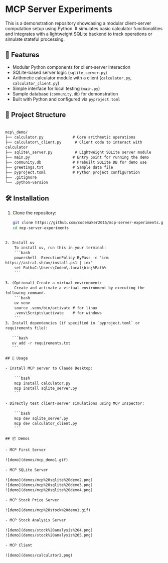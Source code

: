 # MCP Server Experiments

This is a demonstration repository showcasing a modular client-server computation setup using Python. It simulates basic calculator functionalities and integrates with a lightweight SQLite backend to track operations or simulate stateful processing.

## 🚀 Features

- Modular Python components for client-server interaction
- SQLite-based server logic (`sqlite_server.py`)
- Arithmetic calculator module with a client (`calculator.py`, `calculator_client.py`)
- Simple interface for local testing (`main.py`)
- Sample database (`community.db`) for demonstration
- Built with Python and configured via `pyproject.toml`

## 📁 Project Structure

```

mcp\_demo/
├── calculator.py             # Core arithmetic operations
├── calculator\_client.py      # Client code to interact with calculator
├── sqlite\_server.py          # Lightweight SQLite server module
├── main.py                   # Entry point for running the demo
├── community.db              # Prebuilt SQLite DB for demo use
├── greetings.txt             # Sample data file
├── pyproject.toml            # Python project configuration
├── .gitignore
└── .python-version

````

## 🛠️ Installation

1. Clone the repository:
   ```bash
   git clone https://github.com/codemaker2015/mcp-server-experiments.git
   cd mcp-server-experiments
````

2. Install uv
    To install uv, run this in your terminal:
    ```bash
    powershell -ExecutionPolicy ByPass -c "irm https://astral.sh/uv/install.ps1 | iex"
    set Path=C:\Users\Codem\.local\bin;%Path%
    ```

3. (Optional) Create a virtual environment:
    Create and activate a virtual environment by executing the following command.
    ```bash
    uv venv
    source .venv/bin/activate # for linux
    .venv\Scripts\activate    # for windows
    ```
3. Install dependencies (if specified in `pyproject.toml` or requirements file):

   ```bash
   uv add -r requirements.txt
   ```

## 🧪 Usage

- Install MCP server to Claude Desktop:

    ```bash
    mcp install calculator.py
    mcp install sqlite_server.py
    ```

- Directly test client-server simulations using MCP Inspector:

    ```bash
    mcp dev sqlite_server.py
    mcp dev calculator_client.py
    ```

## 📦 Demos

- MCP First Server

![demo](demos/mcp_demo1.gif)

- MCP SQLite Server

![demo](demos/mcp%20sqlite%20demo2.png)
![demo](demos/mcp%20sqlite%20demo3.png)
![demo](demos/mcp%20sqlite%20demo4.png)

- MCP Stock Price Server

![demo](demos/mcp%20stock%20demo1.gif)

- MCP Stock Analysis Server

![demo](demos/stock%20analysis%204.png)
![demo](demos/stock%20analysis%205.png)

- MCP Client

![demo](demos/calculator2.png)
